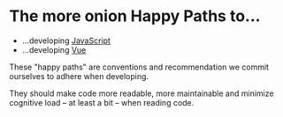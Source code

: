 # The more onion Happy Paths to...

* ...developing [JavaScript](./javascript.md)
* ...developing [Vue](./vue.md)

These "happy paths" are conventions and recommendation we commit ourselves to
adhere when developing.

They should make code more readable, more maintainable and minimize cognitive
load – at least a bit – when reading code.
